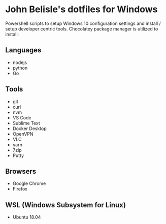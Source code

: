# John Belisle's dotfiles for Windows
Powershell scripts to setup Windows 10 configuration settings and install / setup developer centric tools.  Chocolatey package manager is utilized to install:
## Languages
* nodejs
* python
* Go

## Tools
* git 
* curl
* nvm
* VS Code
* Sublime Text
* Docker Desktop
* OpenVPN
* VLC
* yarn
* 7zip
* Putty

## Browsers
* Google Chrome
* Firefox

## WSL (Windows Subsystem for Linux)
* Ubuntu 18.04
